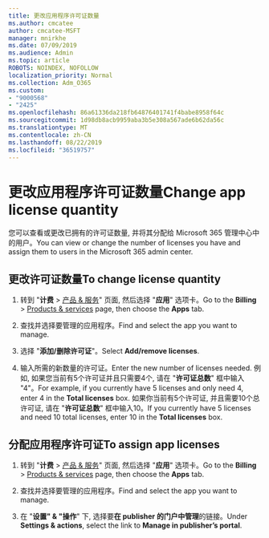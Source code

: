 ```yaml
---
title: 更改应用程序许可证数量
ms.author: cmcatee
author: cmcatee-MSFT
manager: mnirkhe
ms.date: 07/09/2019
ms.audience: Admin
ms.topic: article
ROBOTS: NOINDEX, NOFOLLOW
localization_priority: Normal
ms.collection: Adm_O365
ms.custom:
- "9000568"
- "2425"
ms.openlocfilehash: 86a61336da218fb64876401741f4babe8958f64c
ms.sourcegitcommit: 1d98db8acb9959aba3b5e308a567ade6b62da56c
ms.translationtype: MT
ms.contentlocale: zh-CN
ms.lasthandoff: 08/22/2019
ms.locfileid: "36519757"
---
```

# <a name="change-app-license-quantity"></a><span data-ttu-id="fff43-102">更改应用程序许可证数量</span><span class="sxs-lookup"><span data-stu-id="fff43-102">Change app license quantity</span></span>

<span data-ttu-id="fff43-103">您可以查看或更改已拥有的许可证数量, 并将其分配给 Microsoft 365 管理中心中的用户。</span><span class="sxs-lookup"><span data-stu-id="fff43-103">You can view or change the number of licenses you have and assign them to users in the Microsoft 365 admin center.</span></span> 

## <a name="to-change-license-quantity"></a><span data-ttu-id="fff43-104">更改许可证数量</span><span class="sxs-lookup"><span data-stu-id="fff43-104">To change license quantity</span></span>

1. <span data-ttu-id="fff43-105">转到 "**计费** > [产品 & 服务](https://go.microsoft.com/fwlink/p/?linkid=842054)" 页面, 然后选择 "**应用**" 选项卡。</span><span class="sxs-lookup"><span data-stu-id="fff43-105">Go to the **Billing** > [Products & services](https://go.microsoft.com/fwlink/p/?linkid=842054) page, then choose the **Apps** tab.</span></span>

2. <span data-ttu-id="fff43-106">查找并选择要管理的应用程序。</span><span class="sxs-lookup"><span data-stu-id="fff43-106">Find and select the app you want to manage.</span></span>  

3. <span data-ttu-id="fff43-107">选择 "**添加/删除许可证**"。</span><span class="sxs-lookup"><span data-stu-id="fff43-107">Select **Add/remove licenses**.</span></span>

4. <span data-ttu-id="fff43-108">输入所需的新数量的许可证。</span><span class="sxs-lookup"><span data-stu-id="fff43-108">Enter the new number of licenses needed.</span></span> <span data-ttu-id="fff43-109">例如, 如果您当前有5个许可证并且只需要4个, 请在 "**许可证总数**" 框中输入 "4"。</span><span class="sxs-lookup"><span data-stu-id="fff43-109">For example, if you currently have 5 licenses and only need 4, enter 4 in the **Total licenses** box.</span></span> <span data-ttu-id="fff43-110">如果你当前有5个许可证, 并且需要10个总许可证, 请在 "**许可证总数**" 框中输入10。</span><span class="sxs-lookup"><span data-stu-id="fff43-110">If you currently have 5 licenses and need 10 total licenses, enter 10 in the **Total licenses** box.</span></span>

## <a name="to-assign-app-licenses"></a><span data-ttu-id="fff43-111">分配应用程序许可证</span><span class="sxs-lookup"><span data-stu-id="fff43-111">To assign app licenses</span></span>

1. <span data-ttu-id="fff43-112">转到 "**计费** > [产品 & 服务](https://go.microsoft.com/fwlink/p/?linkid=842054)" 页面, 然后选择 "**应用**" 选项卡。</span><span class="sxs-lookup"><span data-stu-id="fff43-112">Go to the **Billing** > [Products & services](https://go.microsoft.com/fwlink/p/?linkid=842054) page, then choose the **Apps** tab.</span></span>

2. <span data-ttu-id="fff43-113">查找并选择要管理的应用程序。</span><span class="sxs-lookup"><span data-stu-id="fff43-113">Find and select the app you want to manage.</span></span>  

3. <span data-ttu-id="fff43-114">在 "**设置" & "操作**" 下, 选择要**在 publisher 的门户中管理**的链接。</span><span class="sxs-lookup"><span data-stu-id="fff43-114">Under **Settings & actions**, select the link to **Manage in publisher’s portal**.</span></span>